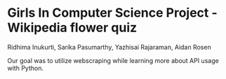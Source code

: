 # Girls In Computer Science Project - Wikipedia flower quiz
Ridhima Inukurti, Sarika Pasumarthy, Yazhisai Rajaraman, Aidan Rosen

Our goal was to utilize webscraping while learning more about API usage with Python. 
